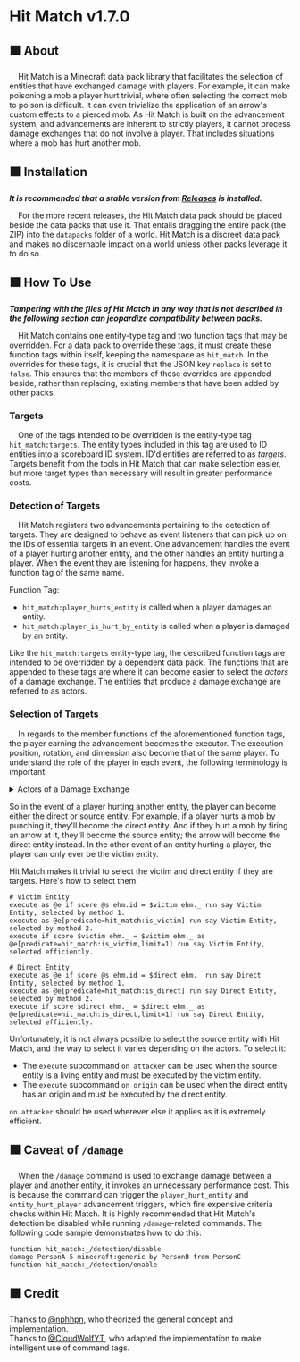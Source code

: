 # Hit Match v1.7.0
## 🟧 About
&nbsp;&nbsp;&nbsp;&nbsp;Hit Match is a Minecraft data pack library that facilitates the selection of entities that have exchanged damage with players.
For example, it can make poisoning a mob a player hurt trivial, where often selecting the correct mob to poison is difficult.
It can even trivialize the application of an arrow's custom effects to a pierced mob.
As Hit Match is built on the advancement system, and advancements are inherent to strictly players, it cannot process damage exchanges that do not involve a player.
That includes situations where a mob has hurt another mob.
## 🟧 Installation
***It is recommended that a stable version from [Releases](https://github.com/picarrow/hit-match/releases) is installed.***

&nbsp;&nbsp;&nbsp;&nbsp;For the more recent releases, the Hit Match data pack should be placed beside the data packs that use it.
That entails dragging the entire pack (the ZIP) into the `datapacks` folder of a world.
Hit Match is a discreet data pack and makes no discernable impact on a world unless other packs leverage it to do so.
## 🟧 How To Use
***Tampering with the files of Hit Match in any way that is not described in the following section can jeopardize compatibility between packs.***

&nbsp;&nbsp;&nbsp;&nbsp;Hit Match contains one entity-type tag and two function tags that may be overridden.
For a data pack to override these tags, it must create these function tags within itself, keeping the namespace as `hit_match`.
In the overrides for these tags, it is crucial that the JSON key `replace` is set to `false`.
This ensures that the members of these overrides are appended beside, rather than replacing, existing members that have been added by other packs.
### Targets
&nbsp;&nbsp;&nbsp;&nbsp;One of the tags intended to be overridden is the entity-type tag `hit_match:targets`.
The entity types included in this tag are used to ID entities into a scoreboard ID system.
ID'd entities are referred to as *targets*.
Targets benefit from the tools in Hit Match that can make selection easier, but more target types than necessary will result in greater performance costs.
### Detection of Targets
&nbsp;&nbsp;&nbsp;&nbsp;Hit Match registers two advancements pertaining to the detection of targets.
They are designed to behave as event listeners that can pick up on the IDs of essential targets in an event.
One advancement handles the event of a player hurting another entity, and the other handles an entity hurting a player.
When the event they are listening for happens, they invoke a function tag of the same name.

Function Tag:
- `hit_match:player_hurts_entity` is called when a player damages an entity.
- `hit_match:player_is_hurt_by_entity` is called when a player is damaged by an entity.

Like the `hit_match:targets` entity-type tag, the described function tags are intended to be overridden by a dependent data pack.
The functions that are appended to these tags are where it can become easier to select the *actors* of a damage exchange.
The entities that produce a damage exchange are referred to as actors.
### Selection of Targets
&nbsp;&nbsp;&nbsp;&nbsp;In regards to the member functions of the aforementioned function tags, the player earning the advancement becomes the executor.
The execution position, rotation, and dimension also become that of the same player.
To understand the role of the player in each event, the following terminology is important.
<details>
<summary>Actors of a Damage Exchange</summary>

**Victim Entity** - The entity that was dealt the damage.  
**Direct Entity** - The entity that dealt the damage.  
**Source Entity** - The entity that did not deal but is responsible for the damage.
</details>

So in the event of a player hurting another entity, the player can become either the direct or source entity.
For example, if a player hurts a mob by punching it, they'll become the direct entity.
And if they hurt a mob by firing an arrow at it, they'll become the source entity; the arrow will become the direct entity instead.
In the other event of an entity hurting a player, the player can only ever be the victim entity.

Hit Match makes it trivial to select the victim and direct entity if they are targets.
Here's how to select them.
```mcfunction
# Victim Entity
execute as @e if score @s ehm.id = $victim ehm._ run say Victim Entity, selected by method 1.
execute as @e[predicate=hit_match:is_victim] run say Victim Entity, selected by method 2.
execute if score $victim ehm._ = $victim ehm._ as @e[predicate=hit_match:is_victim,limit=1] run say Victim Entity, selected efficiently.

# Direct Entity
execute as @e if score @s ehm.id = $direct ehm._ run say Direct Entity, selected by method 1.
execute as @e[predicate=hit_match:is_direct] run say Direct Entity, selected by method 2.
execute if score $direct ehm._ = $direct ehm._ as @e[predicate=hit_match:is_direct,limit=1] run say Direct Entity, selected efficiently.
```
Unfortunately, it is not always possible to select the source entity with Hit Match, and the way to select it varies depending on the actors.
To select it:  
- The `execute` subcommand `on attacker` can be used when the source entity is a living entity and must be executed by the victim entity.
- The `execute` subcommand `on origin` can be used when the direct entity has an origin and must be executed by the direct entity.

`on attacker` should be used wherever else it applies as it is extremely efficient.
## 🟧 Caveat of `/damage`
&nbsp;&nbsp;&nbsp;&nbsp;When the `/damage` command is used to exchange damage between a player and another entity, it invokes an unnecessary performance cost.
This is because the command can trigger the `player_hurt_entity` and `entity_hurt_player` advancement triggers, which fire expensive criteria checks within Hit Match.
It is highly recommended that Hit Match's detection be disabled while running `/damage`-related commands.
The following code sample demonstrates how to do this:
```mcfunction
function hit_match:_/detection/disable
damage PersonA 5 minecraft:generic by PersonB from PersonC
function hit_match:_/detection/enable
```
## 🟧 Credit
Thanks to [@nphhpn](https://github.com/nphhpn), who theorized the general concept and implementation.  
Thanks to [@CloudWolfYT](https://github.com/CloudWolfYT), who adapted the implementation to make intelligent use of command tags.
